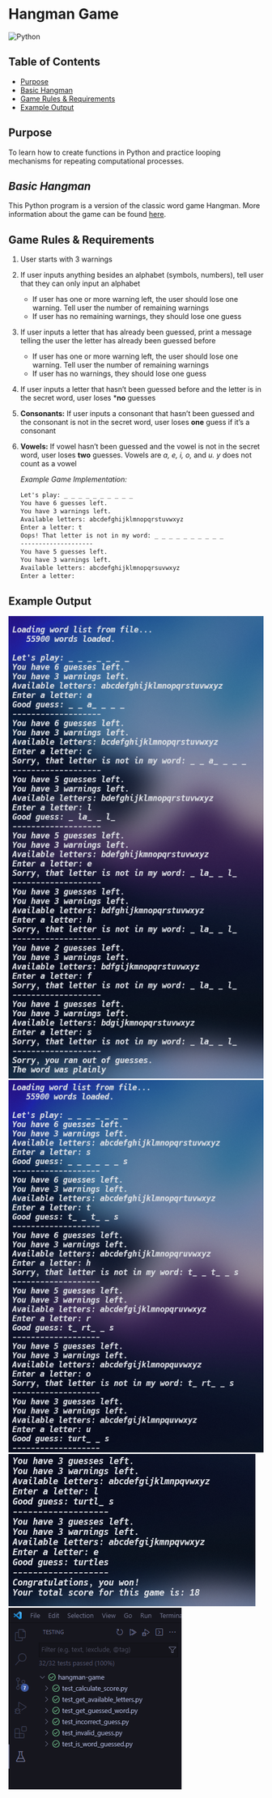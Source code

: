 # Hangman Game

![Python](https://img.shields.io/badge/python-3670A0?style=for-the-badge&logo=python&logoColor=ffdd54)

## Table of Contents
+ [Purpose](https://github.com/mcmunchie/hangman-game#purpose)
+ [Basic Hangman](https://github.com/mcmunchie/hangman-game#basic-hangman)
+ [Game Rules & Requirements](https://github.com/mcmunchie/hangman-game#game-rules--requirements)
+ [Example Output](https://github.com/mcmunchie/hangman-game#example-output)

## Purpose
To learn how to create functions in Python and practice looping mechanisms for repeating computational processes.

## _Basic Hangman_
This Python program is a version of the classic word game Hangman. More information about the game can be found [here][wiki].

[wiki]: <https://en.wikipedia.org/wiki/Hangman_(game)>

## Game Rules & Requirements
1. User starts with 3 warnings
2. If user inputs anything besides an alphabet (symbols, numbers), tell user that they can only input an alphabet 
    + If user has one or more warning left, the user should lose one warning. Tell user the number of remaining warnings
    + If user has no remaining warnings, they should lose one guess
3. If user inputs a letter that has already been guessed, print a message telling the user the letter has already been guessed before
    + If user has one or more warning left, the user should lose one warning. Tell user the number of remaining warnings
    + If user has no warnings, they should lose one guess
4. If user inputs a letter that hasn’t been guessed before and the letter is in the secret word, user loses ***no** guesses
5. **Consonants:** If user inputs a consonant that hasn’t been guessed and the consonant is not in the secret word, user loses **one** guess if it’s a consonant
6. **Vowels:** If vowel hasn’t been guessed and the vowel is not in the secret word, user loses **two** guesses. Vowels are _a, e, i, o,_ and _u. y_ does not count as a vowel
    
    _Example Game Implementation:_
    ``` 
    Let's play: _ _ _ _ _ _ _ _ _ _ 
    You have 6 guesses left.
    You have 3 warnings left.
    Available letters: abcdefghijklmnopqrstuvwxyz
    Enter a letter: t
    Oops! That letter is not in my word: _ _ _ _ _ _ _ _ _ _ 
    --------------------
    You have 5 guesses left.
    You have 3 warnings left.
    Available letters: abcdefghijklmnopqrsuvwxyz
    Enter a letter:
    ```

## Example Output
<img src=img\lose-hangman.png />
<img src=img\win-hangman-1.png />
<img src=img\win-hangman-2.png />
<img src=img\test-hangman.png />
